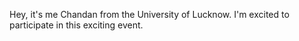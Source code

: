 Hey, it's me Chandan from the University of Lucknow. I'm excited to participate in this exciting event.
